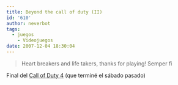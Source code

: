```yaml
---
title: Beyond the call of duty (II)
id: '610'
author: neverbot
tags:
  - juegos
    - Videojuegos
date: 2007-12-04 18:30:04
---
```


> Heart breakers and life takers, thanks for playing! Semper fi

Final del [Call of Duty 4](http://en.wikipedia.org/wiki/Call_of_Duty_4:_Modern_Warfare) (que terminé el sábado pasado)